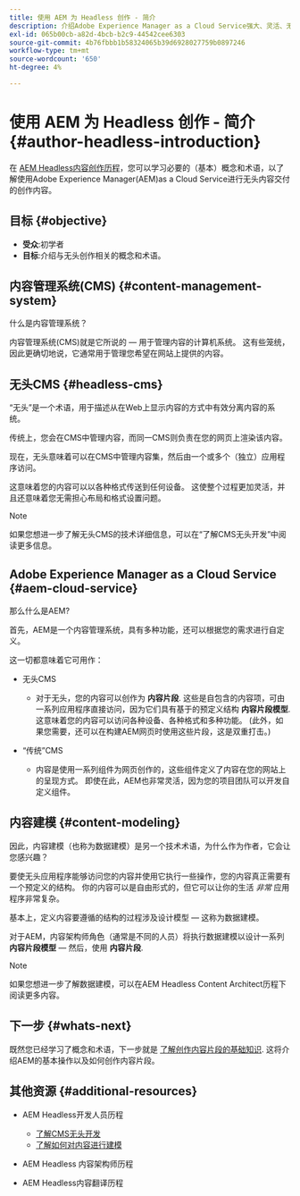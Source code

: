 ```yaml
---
title: 使用 AEM 为 Headless 创作 - 简介
description: 介绍Adobe Experience Manager as a Cloud Service强大、灵活、无头的功能，以及如何为项目创作内容。
exl-id: 065b00cb-a82d-4bcb-b2c9-44542cee6303
source-git-commit: 4b76fbbb1b58324065b39d6928027759b0897246
workflow-type: tm+mt
source-wordcount: '650'
ht-degree: 4%

---
```


# 使用 AEM 为 Headless 创作 - 简介 {#author-headless-introduction}

在 [AEM Headless内容创作历程](overview.md)，您可以学习必要的（基本）概念和术语，以了解使用Adobe Experience Manager(AEM)as a Cloud Service进行无头内容交付的创作内容。

## 目标 {#objective}

* **受众**:初学者
* **目标**:介绍与无头创作相关的概念和术语。

## 内容管理系统(CMS) {#content-management-system}

什么是内容管理系统？

内容管理系统(CMS)就是它所说的 — 用于管理内容的计算机系统。 这有些笼统，因此更确切地说，它通常用于管理您希望在网站上提供的内容。

## 无头CMS {#headless-cms}

“无头”是一个术语，用于描述从在Web上显示内容的方式中有效分离内容的系统。

传统上，您会在CMS中管理内容，而同一CMS则负责在您的网页上渲染该内容。

现在，无头意味着可以在CMS中管理内容集，然后由一个或多个（独立）应用程序访问。

这意味着您的内容可以以各种格式传送到任何设备。 这使整个过程更加灵活，并且还意味着您无需担心布局和格式设置问题。

>[!NOTE]
>
>如果您想进一步了解无头CMS的技术详细信息，可以在“了解CMS无头开发”中阅读更多信息。

## Adobe Experience Manager as a Cloud Service {#aem-cloud-service}

那么什么是AEM?

首先，AEM是一个内容管理系统，具有多种功能，还可以根据您的需求进行自定义。

这一切都意味着它可用作：

* 无头CMS
   * 对于无头，您的内容可以创作为 **内容片段**.
这些是自包含的内容项，可由一系列应用程序直接访问，因为它们具有基于的预定义结构 **内容片段模型**.
这意味着您的内容可以访问各种设备、各种格式和多种功能。
(此外，如果您需要，还可以在构建AEM网页时使用这些片段，这是双重打击。)

* “传统”CMS
   * 内容是使用一系列组件为网页创作的，这些组件定义了内容在您的网站上的呈现方式。 即使在此，AEM也非常灵活，因为您的项目团队可以开发自定义组件。

## 内容建模 {#content-modeling}

因此，内容建模（也称为数据建模）是另一个技术术语，为什么作为作者，它会让您感兴趣？

要使无头应用程序能够访问您的内容并使用它执行一些操作，您的内容真正需要有一个预定义的结构。 你的内容可以是自由形式的，但它可以让你的生活 *非常* 应用程序非常复杂。

基本上，定义内容要遵循的结构的过程涉及设计模型 — 这称为数据建模。

对于AEM，内容架构师角色（通常是不同的人员）将执行数据建模以设计一系列 **内容片段模型**  — 然后，使用 **内容片段**.

>[!NOTE]
>
>如果您想进一步了解数据建模，可以在AEM Headless Content Architect历程下阅读更多内容。

## 下一步 {#whats-next}

既然您已经学习了概念和术语，下一步就是 [了解创作内容片段的基础知识](basics.md). 这将介绍AEM的基本操作以及如何创作内容片段。

## 其他资源 {#additional-resources}

* AEM Headless开发人员历程
   * [了解CMS无头开发](/help/journey-headless/developer/learn-about.md)
   * [了解如何对内容进行建模](/help/journey-headless/developer/model-your-content.md)

* AEM Headless 内容架构师历程

* AEM Headless内容翻译历程
